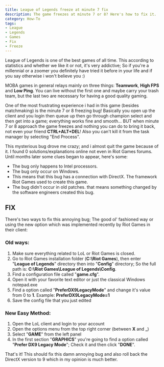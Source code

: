 ```yaml
---
title: League of Legends freeze at minute 7 fix
description: The game freezes at minute 7 or 8? Here's how to fix it.
category: How-To
tags:
- League
- Legends
- Games
- Fix
- Freeze
---
```


League of Legends is one of the best games of all time. This according to statistics and whether we like it or not, it's very addictive; So if you're a millennial or a zoomer you definitely have tried it before in your life and if you say otherwise i won't believe you :)<!--more-->

MOBA games in general relays mainly on three things: **Teamwork**, **High FPS** and **Low Ping**. You can live without the first one and maybe carry your trash team, but the last two are necessary for having a good quality gaming.

One of the most frustrating experience i had in this game (besides matchmaking) is the minute 7 or 8 freezing bug! Basically you open up the client and you login then queue up then go through champion select and then get into a game; everything works fine and smooth... BUT when minute 7 or 8 approach the game freezes and nothing you can do to bring it back, not even your friend **CTRL+ALT+DEL**! Also you can't kill it from the task manager by selecting "End Process".

This mysterious bug drove me crazy; and i almost quit the game because of it. I found 0 solutions/explanations online not even in Riot Games forums. Until months later some clues began to appear, here's some:

* The bug only happens to Intel processors.
* The bug only occur on Windows.
* This means that this bug has a connection with DirectX. The framework Riot Games used to create this game.
* The bug didn't occur in old patches. that means something changed by the software engineers created this bug.

## FIX
There's two ways to fix this annoying bug; The good ol' fashioned way or using the new option which was implemented recently by Riot Games in their client:

### Old ways:
1. Make sure everything related to LoL or Riot Games is closed.
2. Go to Riot Games installation folder (**C:\Riot Games**), then enter "**League of Legends**" directory then into "**Config**" directory; So the full path is: **C:\Riot Games\League of Legends\Config**.
3. Find a configuration file called "**game.cfg**".
4. Open it with your favorite text editor or just the classical Windows notepad.exe
5. Find a option called "**PreferDX9LegacyMode**" and change it's value from 0 to **1**. Example: **PreferDX9LegacyMode=1**
6. Save the config file that you just edited

### New Easy Method:
1. Open the LoL client and login to your account
2. Open the options menu from the top right corner (between **X** and **_**)
3. Select "**GAME**" from the left panel
4. In the first section "**GRAPHICS**" you're going to find a option called "**Prefer DX9 Legacy Mode**"; Check it and then click "**DONE**".

That's it! This should fix this damn annoying bug and also roll back the DirectX version to 9 which in my opinion is much better.